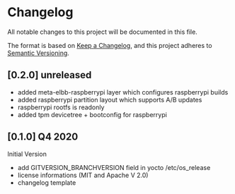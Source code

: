 # Changelog

All notable changes to this project will be documented in this file.

The format is based on [Keep a Changelog](https://keepachangelog.com/en/1.0.0/),
and this project adheres to [Semantic Versioning](https://semver.org/spec/v2.0.0.html).

## [0.2.0] unreleased

- added meta-elbb-raspberrypi layer which configures raspberrypi builds
- added raspberrypi partition layout which supports A/B updates
- raspberrypi rootfs is readonly
- added tpm devicetree + bootconfig for raspberrypi

## [0.1.0] Q4 2020

Initial Version

- add GITVERSION_BRANCHVERSION field in yocto /etc/os_release
- license informations (MIT and Apache V 2.0)
- changelog template
